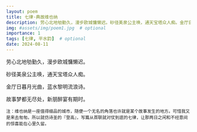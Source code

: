 ```yaml
---
layout: poem
title: 七律·典故维也纳
description: 劳心北地劬勤久，漫步欧城慵懒迟。砂径美泉公主唤，通天宝塔众人痴。金厅日暮月光曲，蓝水黎明流浪诗。故事梦都无尽处，新朋醉宴有期时。
img: #assets/img/poem1.jpg  # optional
importance: 1
tags: [七律, 平水韵]  # optional
date: 2024-08-11
--- 
```


劳心北地劬勤久，漫步欧城慵懒迟。

砂径美泉公主唤，通天宝塔众人痴。

金厅日暮月光曲，蓝水黎明流浪诗。

故事梦都无尽处，新朋醉宴有期时。

<small>
注：维也纳是一座值得细品的城市，随便一个无名的角落也许就是某个故事发生的地方。可惜我又是来去匆匆。所以就仿诗圣的『登高』，写篇从首联就对仗到底的七律，让那两日之闲和不经意间的惊喜能在心里久留。
</small>